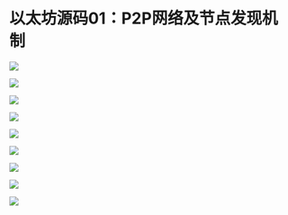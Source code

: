 # 以太坊源码01：P2P网络及节点发现机制

![](https://i.imgur.com/9xpQEVS.png)

![](https://i.imgur.com/8nabrKy.png)

![](https://i.imgur.com/d9Bt716.png)

![](https://i.imgur.com/OlWqanP.png)

![](https://i.imgur.com/69RrWiq.png)

![](https://i.imgur.com/KI0dfSf.png)

![](https://i.imgur.com/pSwDV8o.png)

![](https://i.imgur.com/wc9tm94.png)

![](https://i.imgur.com/urD21Kr.png)